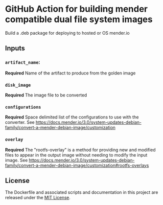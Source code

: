 # GitHub Action for building mender compatible dual file system images

Build a .deb package for deploying to hosted or OS mender.io

## Inputs

### `artifact_name`:
**Required** Name of the artifact to produce from the golden image
### `disk_image`
**Required** The image file to be converted
### `configurations`
**Required** Space delimited list of the configurations to use with the converter. See https://docs.mender.io/3.0/system-updates-debian-family/convert-a-mender-debian-image/customization
### `overlay`
**Required** The "rootfs-overlay" is a method for providing new and modified files to appear in the output image without needing to modify the input image. See https://docs.mender.io/3.0/system-updates-debian-family/convert-a-mender-debian-image/customization#rootfs-overlays

## License

The Dockerfile and associated scripts and documentation in this project are released under the [MIT License](LICENSE-MIT.txt).

